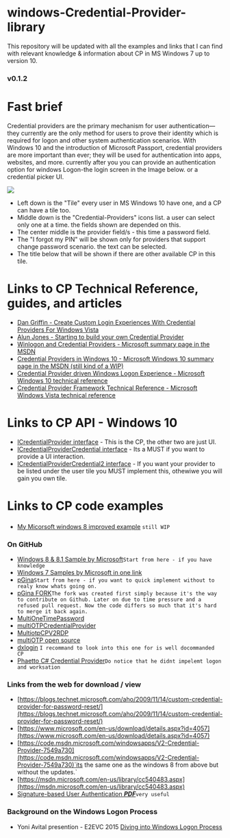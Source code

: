 # windows-Credential-Provider-library
This repository will be updated with all the examples and links that I can find with relevant knowledge &amp; information about CP in MS Windows 7 up to version 10.
### v0.1.2
# Fast brief
Credential providers are the primary mechanism for user authentication—they currently are the only method for users to prove their identity which is required for logon and other system authentication scenarios. With Windows 10 and the introduction of Microsoft Passport, credential providers are more important than ever; they will be used for authentication into apps, websites, and more.
currently after you you can provide an authentication option for windows Logon-the login screen in the Image below. or a credential picker UI.

![](https://github.com/DavidWeiss2/windows-Credential-Provider-library/blob/master/Login%20Screen.jpg)
- Left down is the "Tile" every user in MS Windows 10 have one, and a CP can have a tile too.
- Middle down is the "Credential-Providers" icons list. a user can select only one at a time. the fields shown are depended on this.
- The center middle is the provider field/s - this time a password field.
- The "I forgot my PIN" will be shown only for providers that support change password scenario. the text can be selected.
- The title below that will be shown if there are other available CP in this tile.
# Links to CP Technical Reference, guides, and articles
- [Dan Griffin - Create Custom Login Experiences With Credential Providers For Windows Vista](Dan%20Griffin%20-%20Create%20Custom%20Login%20Experiences%20With%20Credential%20Providers%20For%20Windows%20Vista.pdf)
- [Alun Jones - Starting to build your own Credential Provider](https://blogs.msmvps.com/alunj/2011/02/21/starting-to-build-your-own-credential-provider/)
- [Winlogon and Credential Providers - Microsoft summary page in the MSDN](https://msdn.microsoft.com/en-us/library/windows/desktop/bb648647(v=vs.85).aspx)
- [Credential Providers in Windows 10 - Microsoft Windows 10 summary page in the MSDN (still kind of a WIP)](https://msdn.microsoft.com/en-us/library/windows/desktop/mt158211(v=vs.85).aspx)
- [Credential Provider driven Windows Logon Experience - Microsoft Windows 10 technical reference](http://go.microsoft.com/fwlink/?LinkId=717287)
- [Credential Provider Framework Technical Reference - Microsoft Windows Vista technical reference](modwind.narod.ru/olderfiles/1/Credential_Provider_Technical_Reference.doc)
# Links to CP API - Windows 10
- [ICredentialProvider interface](https://msdn.microsoft.com/en-us/library/windows/desktop/bb776042(v=vs.85).aspx) - This is the CP, the other two are just UI.
- [ICredentialProviderCredential interface](https://msdn.microsoft.com/en-us/library/windows/desktop/bb776029(v=vs.85).aspx) - Its a MUST if you want to provide a UI interaction.
- [ICredentialProviderCredential2 interface](https://msdn.microsoft.com/en-us/library/windows/desktop/hh706912(v=vs.85).aspx) - If you want your provider to be listed under the user tile you MUST implement this, othewiwe you will gain you own tile.
# Links to CP code examples
###
- [My Micorsoft windows 8 improved example](Microsoft%20Credential%20prvider%20v2%20example%20-%20improved%20docs%20WIP)    `still WIP`
### On GitHub
 - [Windows 8 & 8.1 Sample by Microsoft](https://github.com/Microsoft/Windows-classic-samples/tree/master/Samples/CredentialProvider)`Start from here - if you have knowledge`
 - [Windows 7 Samples by Microsoft in one link](https://github.com/Microsoft/Windows-classic-samples/tree/3e987d98a074051dc9cd5c87431d162035f69a24/Samples/Win7Samples/security/credentialproviders)
 - [pGina](https://github.com/pgina/pgina)`Start from here - if you want to quick implement without to realy know whats going on. `
 - [pGina FORK](https://github.com/MutonUfoAI/pgina/)`The fork was created first simply because it's the way to contribute on Github. Later on due to time pressure and a refused pull request. Now the code differs so much that it's hard to merge it back again. `
 - [MultiOneTimePassword](https://github.com/LastSquirrelIT/MultiOneTimePassword-CredentialProvider)
 - [multiOTPCredentialProvider](https://github.com/multiOTP/multiOTPCredentialProvider)
 - [MultiotpCPV2RDP](https://github.com/arcadejust/MultiotpCPV2RDP)
 - [multiOTP open source](https://github.com/multiOTP/multiotp)
 - [dxlogin](https://github.com/jwtab/dxlogin) `I recommand to look into this one for is well docommanded CP`
 - [Phaetto C# Credential Provider](https://github.com/phaetto/windows-credentials-provider)`Do notice that he didnt impelemt logon and worksation`
### Links from the web for download / view
 - [https://blogs.technet.microsoft.com/aho/2009/11/14/custom-credential-provider-for-password-reset/](https://blogs.technet.microsoft.com/aho/2009/11/14/custom-credential-provider-for-password-reset/)
 - [https://www.microsoft.com/en-us/download/details.aspx?id=4057](https://www.microsoft.com/en-us/download/details.aspx?id=4057)
 - [https://code.msdn.microsoft.com/windowsapps/V2-Credential-Provider-7549a730](https://code.msdn.microsoft.com/windowsapps/V2-Credential-Provider-7549a730)`its the same one as the windows 8 from above but without the updates.`
 - [https://msdn.microsoft.com/en-us/library/cc540483.aspx](https://msdn.microsoft.com/en-us/library/cc540483.aspx)
 - [Signature-based User Authentication ***PDF***](https://is.cuni.cz/webapps/zzp/download/120183949)`very useful`
### Background on the Windows Logon Process
- Yoni Avital presention - E2EVC 2015 [Diving into Windows Logon Process](https://www.youtube.com/watch?v=aCVdGUjP72Q)
